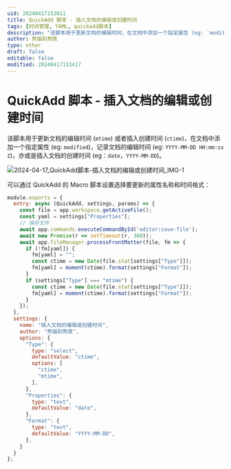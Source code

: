 ```yaml
---
uid: 20240417152011
title: QuickAdd 脚本 - 插入文档的编辑或创建时间
tags: [时间管理, YAML, quickadd脚本]
description: "该脚本用于更新文档的编辑时间，在文档中添加一个指定属性 (eg: `modified`)，记录文档的编辑时间 (eg: `YYYY-MM-DD HH:mm:ss Z`)，可配合 Linter 绑定的快捷键 Ctrl + S 一起使用。"
author: 熊猫别熬夜
type: other
draft: false
editable: false
modified: 20240417153417
---
```


# QuickAdd 脚本 - 插入文档的编辑或创建时间

该脚本用于更新文档的编辑时间 (`mtime`) 或者插入创建时间 (`ctime`)，在文档中添加一个指定属性 (eg: `modified`)，记录文档的编辑时间 (eg: `YYYY-MM-DD HH:mm:ss Z`)，亦或是插入文档的创建时间 (eg：`date`，`YYYY-MM-DD`)。

![2024-04-17_QuickAdd脚本-插入文档的编辑或创建时间_IMG-1](https://cdn.pkmer.cn/images/202404201542058.png!pkmer)

可以通过 QuickAdd 的 Macro 脚本设置选择要更新的属性名称和时间格式：

```js
module.exports = {
  entry: async (QuickAdd, settings, params) => {
    const file = app.workspace.getActiveFile();
    const yaml = settings["Properties"];
    // 保存文件
    await app.commands.executeCommandById('editor:save-file');
    await new Promise(r => setTimeout(r, 300));
    await app.fileManager.processFrontMatter(file, fm => {
      if (!fm[yaml]) {
        fm[yaml] = "";
        const ctime = new Date(file.stat[settings["Type"]]);
        fm[yaml] = moment(ctime).format(settings["Format"]);
      }
      if (settings["Type"] === "mtime") {
        const ctime = new Date(file.stat[settings["Type"]]);
        fm[yaml] = moment(ctime).format(settings["Format"]);
      }
    });
  },
  settings: {
    name: "插入文档的编辑或创建时间",
    author: "熊猫别熬夜",
    options: {
      "Type": {
        type: "select",
        defaultValue: "ctime",
        options: [
          "ctime",
          "mtime",
        ],
      },
      "Properties": {
        type: "text",
        defaultValue: "date",
      },
      "Format": {
        type: "text",
        defaultValue: "YYYY-MM-DD",
      },
    }
  }
};
```
